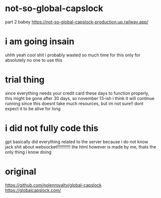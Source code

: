 # not-so-global-capslock
part 2 babey
https://not-so-global-capslock-production.up.railway.app/

# i am going insain
uhhh yeah cool shit
i probably wasted so much time for this only for absolutely no one to use this

# trial thing
since everything needs your credit card these days to function properly, this might be gone after 30 days, so november 13-ish
i think it will continue running since this doesnt take much resources, but im not sure!! dont expect it to be alive for long

# i did not fully code this
gpt basically did everything related to the server because i do not know jack shit about websocket!!!!!!!!!!!
the html however is made by me, thats the only thing i know doing

# original
https://github.com/nolenroyalty/global-capslock
https://globalcapslock.com/
